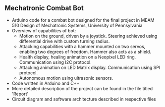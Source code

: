 ## Mechatronic Combat Bot
- Arduino code for a combat bot designed for the final project in MEAM 510 Design of Mechatronic Systems, University of Pennsylvania
- Overview of capabilities of bot:
    - Motion on the ground, driven by a joystick. Steering achieved using differential drive with custom turning radius.
    - Attacking capabilities with a hammer mounted on two servos, enabling two degrees of freedom. Hammer also acts as a shield.
    - Health display, healing animation on a Neopixel LED ring. Communication using I2C protocol.
    - Attacking animation on LED Matrix display. Communication using SPI protocol.
    - Autonomous motion using ultrasonic sensors.
- Code written in Arduino and C++
- More detailed description of the project can be found in the file titled 'Report'
- Circuit diagram and software architecture described in respective files
